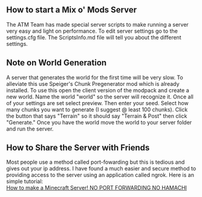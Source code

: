 ## How to start a Mix o' Mods Server
The ATM Team has made special server scripts to make running a server very easy and light on performance. To edit server settings go to the settings.cfg file. The ScriptsInfo.md file will tell you about the different settings.

## Note on World Generation
A server that generates the world for the first time will be very slow. To alleviate this use Speiger's Chunk Pregenerator mod which is already installed. To use this open the client version of the modpack and create a new world. Name the world "world" so the server will recognize it. Once all of your settings are set select preview. Then enter your seed. Select how many chunks you want to generate (I suggest @ least 100 chunks). Click the button that says "Terrain" so it should say "Terrain & Post" then click "Generate." Once you have the world move the world to your server folder and run the server.

## How to Share the Server with Friends
Most people use a method called port-fowarding but this is tedious and gives out your ip address. I have found a much easier and secure method to providing access to the server using an application called ngrok. Here is an simple tutorial:  
[How to make a Minecraft Server! NO PORT FORWARDING NO HAMACHI](https://www.youtube.com/watch?v=jLPdmTnZ_nM&list=PLUwylfNEVQCwmb1hnLCwFUx8nIj4AIQ1E&index=13)
